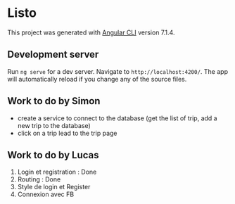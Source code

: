 
# Listo

This project was generated with [Angular CLI](https://github.com/angular/angular-cli) version 7.1.4.

## Development server

Run `ng serve` for a dev server. Navigate to `http://localhost:4200/`. The app will automatically reload if you change any of the source files.

## Work to do by Simon

- create a service to connect to the database (get the list of trip, add a new trip to the database)
- click on a trip lead to the trip page

## Work to do by Lucas 

1) Login et registration : Done
2) Routing : Done
3) Style de login et Register 
4) Connexion avec FB
